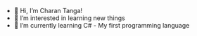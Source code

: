 - 👋 Hi, I’m Charan Tanga!
- 👀 I’m interested in learning new things
- 🌱 I’m currently learning C# - My first programming language

<!---
ctanga495/ctanga495 is a ✨ special ✨ repository because its `README.md` (this file) appears on your GitHub profile.
You can click the Preview link to take a look at your changes.
--->
